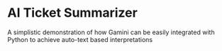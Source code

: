 # AI Ticket Summarizer
A simplistic demonstration of how Gamini can be easily integrated with Python to achieve auto-text based interpretations
